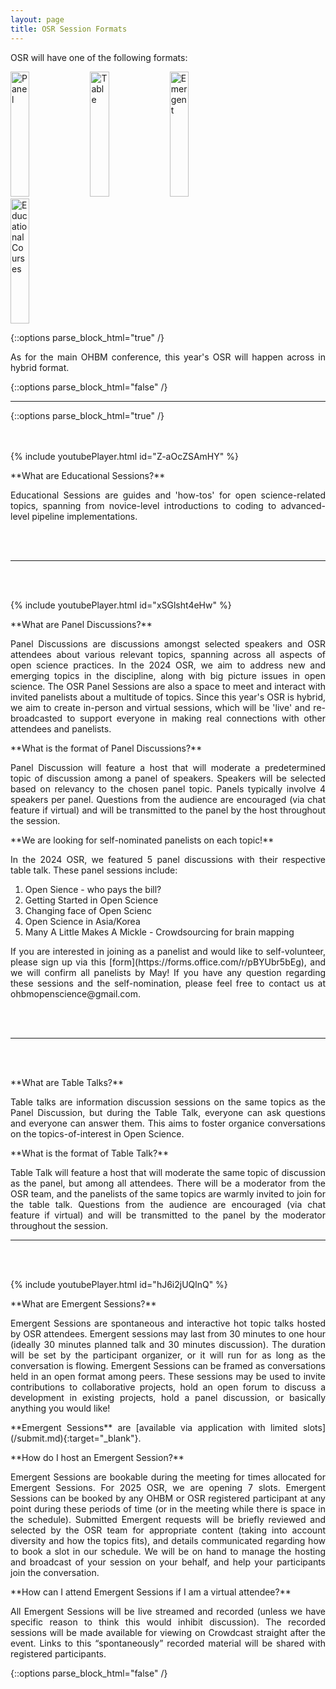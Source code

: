 ```yaml
---
layout: page
title: OSR Session Formats
---
```


OSR will have one of the following formats:

<div class="column">
    <!-- <a href="#educational"><img src="../img/educational_geg.svg" height="250" style="width:32%" alt="OSR-Ed"></a> -->
    <a href="#panel"><img src="../img/Panel_geg.png" height="200" style="width:24.5%" alt="Panel"></a>
    <a href="#tabletalk"><img src="../img/Table_geg.png" height="200" style="width:24.5%" alt="Table"></a>
    <a href="#emergent"><img src="../img/Emergent_geg.png" height="200" style="width:24.5%" alt="Emergent"></a>
    <a href="#educational"><img src="../img/educational_geg.svg" height="200" style="width:24.5%" alt="Educational Courses"></a>
</div>

{::options parse_block_html="true" /}
<p align="justify">
As for the main OHBM conference, this year's OSR will happen across in hybrid format.
</p>
{::options parse_block_html="false" /}

---

{::options parse_block_html="true" /}

<div id='educational'></div>
<br/>
<br/>
{% include youtubePlayer.html id="Z-aOcZSAmHY" %}
<p align="justify">**What are Educational Sessions?**</p>

<p align="justify">Educational Sessions are guides and 'how-tos' for open science-related topics, spanning from novice-level introductions to coding to advanced-level pipeline implementations.</p>

<!-- <p align="justify">**How can I view Educational Sessions?**</p>
<p align="justify"> Educational Sessions are pre-recorded and broadcast for everyone, anytime, and in any time zone! The educational sessions will forever live on Youtube and DouYu. You can also leave questions on the video posts and speakers will be encouraged to get back to you.</p> -->

<br/>
<br/>

---

<div id='panel'></div>
<br/>
<br/>

{% include youtubePlayer.html id="xSGlsht4eHw" %}
<p align="justify">**What are Panel Discussions?**</p>
<p align="justify"> Panel Discussions are discussions amongst selected speakers and OSR attendees about various relevant topics, spanning across all aspects of open science practices.
In the 2024 OSR, we aim to address new and emerging topics in the discipline, along with big picture issues in open science. The OSR Panel Sessions are also a space to meet and interact with invited panelists about a multitude of topics. Since this year's OSR is hybrid, we aim to create in-person and virtual sessions, which will be 'live' and re-broadcasted to support everyone in making real connections with other attendees and panelists.</p>

<p align="justify">**What is the format of Panel Discussions?**</p>
<p align="justify">Panel Discussion will feature a host that will moderate a predetermined topic of discussion among a panel of speakers.
Speakers will be selected based on relevancy to the chosen panel topic. Panels typically involve 4 speakers per panel.
Questions from the audience are encouraged (via chat feature if virtual) and will be transmitted to the panel by the host throughout the session.</p>

<p align="justify">**We are looking for self-nominated panelists on each topic!**</p>
<p align="justify"> In the 2024 OSR, we featured 5 panel discussions with their respective table talk. These panel sessions include:</p>
<ol>
  <li>Open Sience - who pays the bill?</li>
  <li>Getting Started in Open Science</li>
  <li>Changing face of Open Scienc</li>
  <li>Open Science in Asia/Korea</li>
  <li>Many A Little Makes A Mickle - Crowdsourcing for brain mapping</li>
</ol>
<p align="justify"> If you are interested in joining as a panelist and would like to self-volunteer, please sign up via this [form](https://forms.office.com/r/pBYUbr5bEg), and we will confirm all panelists by May! If you have any question regarding these sessions and the self-nomination, please feel free to contact us at ohbmopenscience@gmail.com.</p>

<br/>
<br/>

---

<div id='tabletalk'></div>
<br/>
<br/>

<p align="justify">**What are Table Talks?**</p>
<p align="justify"> Table talks are information discussion sessions on the same topics as the Panel Discussion, but during the Table Talk, everyone can ask questions and everyone can answer them. This aims to foster organice conversations on the topics-of-interest in Open Science.</p>

<p align="justify">**What is the format of Table Talk?**</p>
<p align="justify">Table Talk will feature a host that will moderate the same topic of discussion as the panel, but among all attendees.
There will be a moderator from the OSR team, and the panelists of the same topics are warmly invited to join for the table talk. 
Questions from the audience are encouraged (via chat feature if virtual) and will be transmitted to the panel by the moderator throughout the session.</p>

---

<div id='emergent'></div>
<br/>
<br/>

{% include youtubePlayer.html id="hJ6i2jUQlnQ" %}
<p align="justify">**What are Emergent Sessions?**</p>
<p align="justify"> Emergent Sessions are spontaneous and interactive hot topic talks hosted by OSR attendees. Emergent sessions may last from 30 minutes to one hour (ideally 30 minutes planned talk and 30 minutes discussion). The duration will be set by the participant organizer, or it will run for as long as the conversation is flowing. Emergent Sessions can be framed as conversations held in an open format among peers. These sessions may be used to invite contributions to collaborative projects, hold an open forum to discuss a development in existing projects, hold a panel discussion, or basically anything you would like!</p>

<p align="justify">**Emergent Sessions** are [available via application with limited slots](/submit.md){:target="_blank"}.</p>

<p align="justify">**How do I host an Emergent Session?**</p>
<p align="justify"> Emergent Sessions are bookable during the meeting for times allocated for Emergent Sessions.
For 2025 OSR, we are opening 7 slots.
Emergent Sessions can be booked by any OHBM or OSR registered participant at any point during these periods of time (or in the meeting while there is space in the schedule).
Submitted Emergent requests will be briefly reviewed and selected by the OSR team for appropriate content (taking into account diversity and how the topics fits), and details communicated regarding how to book a slot in our schedule. We will be on hand to manage the hosting and broadcast of your session on your behalf, and help your participants join the conversation.</p>

<p align="justify">**How can I attend Emergent Sessions if I am a virtual attendee?**</p>
<p align="justify"> All Emergent Sessions will be live streamed and recorded (unless we have specific reason to think this would inhibit discussion). The recorded sessions will be made available for viewing on Crowdcast straight after the event. Links to this “spontaneously” recorded material will be shared with registered participants.</p>

<!-- ---

<div id='openmic'></div>
<br/>
<br/>

<p align="justify">**What are Open Mics?**</p>
<p align="justify"> Open Mics is a session with spontaneous 5-minute presentations. These can be any <b>Open-Science-related</b> thing; for example, a promotion of software, a presentation of research you would like to share, a statement or message you would like to share with the community, or just something you want to say. There will be no questions to the speakers after each presentation, but we hope these short talks inspire conversations. The Open Mic session will last one hour and therefore includes 12 spots, all ideas are welcomed on a first-come-first-serve basis.</p>

<p align="justify">**How to sign up?**</p>
<p align="justify"> Please sign up by filling the following form, and we welcome both virtual and in-person presentors. The Open Mics session will feature a host who will call your name when you are the next to present and control the presentation time.</p>

<iframe width="640px" height="480px" src="https://forms.office.com/Pages/ResponsePage.aspx?id=DQSIkWdsW0yxEjajBLZtrQAAAAAAAAAAAAMAAC9pqdJUMUxUMlk3UVhFNERWSFIzQzlEWktRMFdUNC4u&embed=true" frameborder="0" marginwidth="0" marginheight="0" style="border: none; max-width:100%; max-height:100vh" allowfullscreen webkitallowfullscreen mozallowfullscreen msallowfullscreen> </iframe> -->


{::options parse_block_html="false" /}
